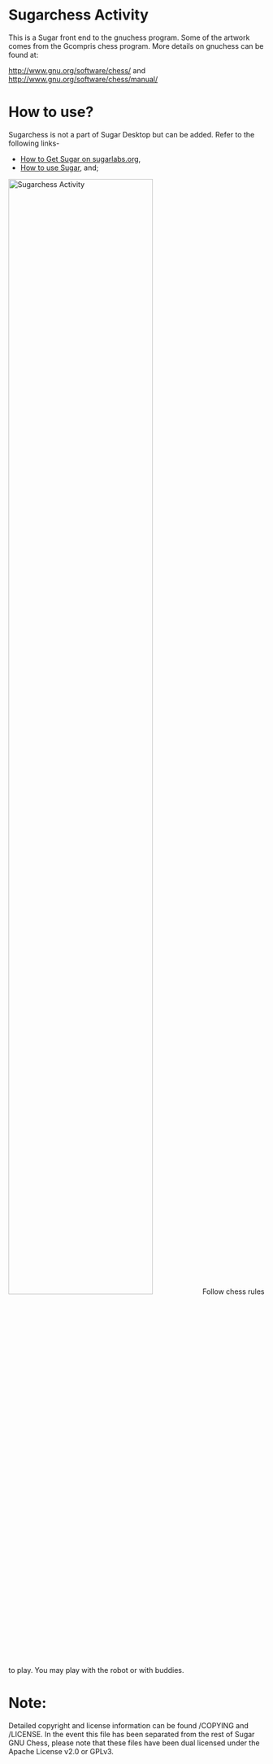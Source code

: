 Sugarchess Activity
===============
This is a Sugar front end to the gnuchess program. Some of the artwork comes from the Gcompris chess program.
More details on gnuchess can be found at:

http://www.gnu.org/software/chess/    and    http://www.gnu.org/software/chess/manual/


How to use?
===============
Sugarchess is not a part of Sugar Desktop but can be added. Refer to the following links-

* [How to Get Sugar on sugarlabs.org](https://sugarlabs.org/), 
* [How to use Sugar](https://help.sugarlabs.org/), and;
<img src="screenshots/en/1.png" width="75%" title="Sugarchess Activity">
Follow chess rules to play. You may play with the robot or with buddies.

Note:
===============
Detailed copyright and license information can be found /COPYING and
/LICENSE.  In the event this file has been separated from the rest of
Sugar GNU Chess, please note that these files have been dual licensed
under the Apache License v2.0 or GPLv3.
